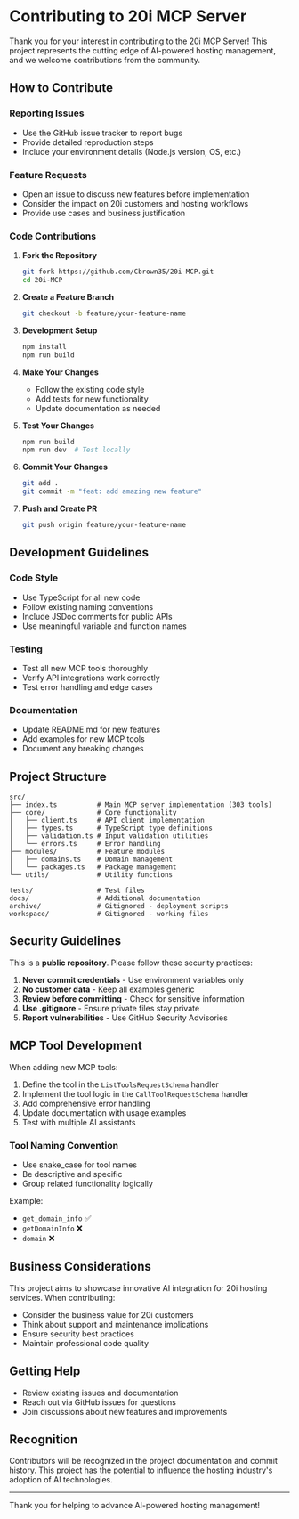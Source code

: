# Contributing to 20i MCP Server

Thank you for your interest in contributing to the 20i MCP Server! This project represents the cutting edge of AI-powered hosting management, and we welcome contributions from the community.

## How to Contribute

### Reporting Issues
- Use the GitHub issue tracker to report bugs
- Provide detailed reproduction steps
- Include your environment details (Node.js version, OS, etc.)

### Feature Requests
- Open an issue to discuss new features before implementation
- Consider the impact on 20i customers and hosting workflows
- Provide use cases and business justification

### Code Contributions

1. **Fork the Repository**
   ```bash
   git fork https://github.com/Cbrown35/20i-MCP.git
   cd 20i-MCP
   ```

2. **Create a Feature Branch**
   ```bash
   git checkout -b feature/your-feature-name
   ```

3. **Development Setup**
   ```bash
   npm install
   npm run build
   ```

4. **Make Your Changes**
   - Follow the existing code style
   - Add tests for new functionality
   - Update documentation as needed

5. **Test Your Changes**
   ```bash
   npm run build
   npm run dev  # Test locally
   ```

6. **Commit Your Changes**
   ```bash
   git add .
   git commit -m "feat: add amazing new feature"
   ```

7. **Push and Create PR**
   ```bash
   git push origin feature/your-feature-name
   ```

## Development Guidelines

### Code Style
- Use TypeScript for all new code
- Follow existing naming conventions
- Include JSDoc comments for public APIs
- Use meaningful variable and function names

### Testing
- Test all new MCP tools thoroughly
- Verify API integrations work correctly
- Test error handling and edge cases

### Documentation
- Update README.md for new features
- Add examples for new MCP tools
- Document any breaking changes

## Project Structure

```
src/
├── index.ts          # Main MCP server implementation (303 tools)
├── core/             # Core functionality
│   ├── client.ts     # API client implementation
│   ├── types.ts      # TypeScript type definitions
│   ├── validation.ts # Input validation utilities
│   └── errors.ts     # Error handling
├── modules/          # Feature modules
│   ├── domains.ts    # Domain management
│   └── packages.ts   # Package management
└── utils/            # Utility functions

tests/                # Test files
docs/                 # Additional documentation
archive/              # Gitignored - deployment scripts
workspace/            # Gitignored - working files
```

## Security Guidelines

This is a **public repository**. Please follow these security practices:

1. **Never commit credentials** - Use environment variables only
2. **No customer data** - Keep all examples generic
3. **Review before committing** - Check for sensitive information
4. **Use .gitignore** - Ensure private files stay private
5. **Report vulnerabilities** - Use GitHub Security Advisories

## MCP Tool Development

When adding new MCP tools:

1. Define the tool in the `ListToolsRequestSchema` handler
2. Implement the tool logic in the `CallToolRequestSchema` handler
3. Add comprehensive error handling
4. Update documentation with usage examples
5. Test with multiple AI assistants

### Tool Naming Convention
- Use snake_case for tool names
- Be descriptive and specific
- Group related functionality logically

Example:
- `get_domain_info` ✅
- `getDomainInfo` ❌
- `domain` ❌

## Business Considerations

This project aims to showcase innovative AI integration for 20i hosting services. When contributing:

- Consider the business value for 20i customers
- Think about support and maintenance implications
- Ensure security best practices
- Maintain professional code quality

## Getting Help

- Review existing issues and documentation
- Reach out via GitHub issues for questions
- Join discussions about new features and improvements

## Recognition

Contributors will be recognized in the project documentation and commit history. This project has the potential to influence the hosting industry's adoption of AI technologies.

---

Thank you for helping to advance AI-powered hosting management!